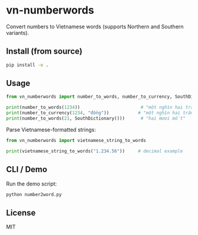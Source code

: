 # vn-numberwords

Convert numbers to Vietnamese words (supports Northern and Southern variants).

## Install (from source)

```bash
pip install -e .
```

## Usage

```python
from vn_numberwords import number_to_words, number_to_currency, SouthDictionary

print(number_to_words(1234))                       # "một nghìn hai trăm linh bốn"
print(number_to_currency(1234, "đồng"))           # "một nghìn hai trăm linh bốn đồng"
print(number_to_words(21, SouthDictionary()))      # "hai mươi mốt"
```

Parse Vietnamese-formatted strings:

```python
from vn_numberwords import vietnamese_string_to_words

print(vietnamese_string_to_words("1.234.56"))     # decimal example
```

## CLI / Demo

Run the demo script:

```bash
python number2word.py
```

## License

MIT


